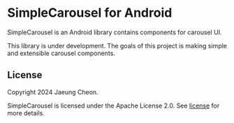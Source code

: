 # SimpleCarousel for Android

SimpleCarousel is an Android library contains components for carousel UI.

This library is under development.
The goals of this project is making simple and extensible carousel components.

## License

Copyright 2024 Jaeung Cheon.

SimpleCarousel is licensed under the Apache License 2.0. See [license](./LICENSE.txt) for more details.
